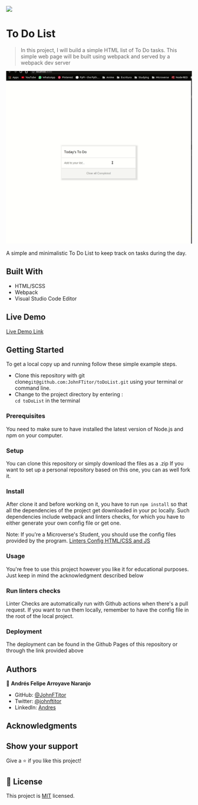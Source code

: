![](https://img.shields.io/badge/Microverse-blueviolet)

# To Do List

> In this project, I will build a simple HTML list of To Do tasks. This simple web page will be built using webpack and served by a webpack dev server

![Preview](./preview.gif)

A simple and minimalistic To Do List to keep track on tasks during the day.

## Built With

- HTML/SCSS
- Webpack
- Visual Studio Code Editor

## Live Demo

[Live Demo Link](https://johnftitor.github.io/toDoList/dist/index.html)


## Getting Started

To get a local copy up and running follow these simple example steps.

- Clone this repository with git clone```git@github.com:JohnFTitor/toDoList.git``` using your terminal or command line.
- Change to the project directory by entering : <br>
```cd toDoList``` in the terminal

### Prerequisites

You need to make sure to have installed the latest version of Node.js and npm on your computer.

### Setup

You can clone this repository or simply download the files as a .zip
If you want to set up a personal repository based on this one, you can as well fork it.

### Install

After clone it and before working on it, you have to run ```npm install``` so that all the dependencies of the project get downloaded in your pc locally.
Such dependencies include webpack and linters checks, for which you have to either generate your own config file or get one. 

Note: If you're a Microverse's Student, you should use the config files provided by the program.
[Linters Config HTML/CSS and JS](https://github.com/microverseinc/linters-config/tree/master/html-css-js)

### Usage

You're free to use this project however you like it for educational purposes. Just keep in mind the acknowledgment described below

### Run linters checks

Linter Checks are automatically run with Github actions when there's a pull request. If you want to run them locally, remember to have the config file in the root of the local project. 

### Deployment

The deployment can be found in the Github Pages of this repository or through the link provided above

## Authors

👤 **Andrés Felipe Arroyave Naranjo**

- GitHub: [@JohnFTitor](https://github.com/JohnFTitor)
- Twitter: [@johnftitor](https://twitter.com/johnftitor)
- LinkedIn: [Andres](https://www.linkedin.com/in/andresfelipe117/?locale=en_US)

## Acknowledgments

## Show your support

Give a ⭐️ if you like this project!

## 📝 License

This project is [MIT](./MIT.md) licensed.
